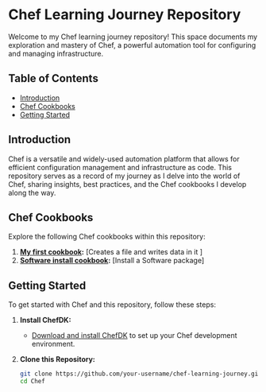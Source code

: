 # Chef Learning Journey Repository

Welcome to my Chef learning journey repository! This space documents my exploration and mastery of Chef, a powerful automation tool for configuring and managing infrastructure.

## Table of Contents

- [Introduction](#introduction)
- [Chef Cookbooks](#chef-cookbooks)
- [Getting Started](#getting-started)

## Introduction

Chef is a versatile and widely-used automation platform that allows for efficient configuration management and infrastructure as code. This repository serves as a record of my journey as I delve into the world of Chef, sharing insights, best practices, and the Chef cookbooks I develop along the way.

## Chef Cookbooks

Explore the following Chef cookbooks within this repository:

1. **[My first cookbook](/my-first-cookbook):** [Creates a file and writes data in it ]
2. **[Software install cookbook](/software-install-cookbook):** [Install a Software package]

## Getting Started

To get started with Chef and this repository, follow these steps:

1. **Install ChefDK:**
   - [Download and install ChefDK](https://downloads.chef.io/chefdk) to set up your Chef development environment.

2. **Clone this Repository:**
   ```bash
   git clone https://github.com/your-username/chef-learning-journey.git
   cd Chef
